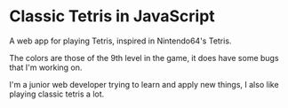 # Classic Tetris in JavaScript
A web app for playing Tetris, inspired in Nintendo64's Tetris.

The colors are those of the 9th level in the game, it does have some bugs that I'm working on.

I'm a junior web developer trying to learn and apply new things, I also like playing classic tetris a lot.
